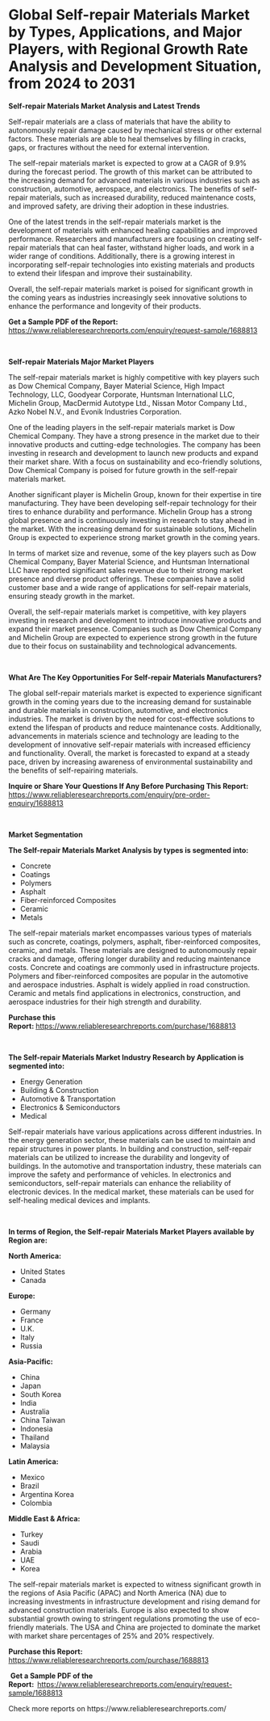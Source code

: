 <p><h1>Global Self-repair Materials Market by Types, Applications, and Major Players, with Regional Growth Rate Analysis and Development Situation, from 2024 to 2031</h1></p><p><strong>Self-repair Materials Market Analysis and Latest Trends</strong></p>
<p><p>Self-repair materials are a class of materials that have the ability to autonomously repair damage caused by mechanical stress or other external factors. These materials are able to heal themselves by filling in cracks, gaps, or fractures without the need for external intervention.</p><p>The self-repair materials market is expected to grow at a CAGR of 9.9% during the forecast period. The growth of this market can be attributed to the increasing demand for advanced materials in various industries such as construction, automotive, aerospace, and electronics. The benefits of self-repair materials, such as increased durability, reduced maintenance costs, and improved safety, are driving their adoption in these industries.</p><p>One of the latest trends in the self-repair materials market is the development of materials with enhanced healing capabilities and improved performance. Researchers and manufacturers are focusing on creating self-repair materials that can heal faster, withstand higher loads, and work in a wider range of conditions. Additionally, there is a growing interest in incorporating self-repair technologies into existing materials and products to extend their lifespan and improve their sustainability.</p><p>Overall, the self-repair materials market is poised for significant growth in the coming years as industries increasingly seek innovative solutions to enhance the performance and longevity of their products.</p></p>
<p><strong>Get a Sample PDF of the Report:&nbsp;</strong> <a href="https://www.reliableresearchreports.com/enquiry/request-sample/1688813">https://www.reliableresearchreports.com/enquiry/request-sample/1688813</a></p>
<p>&nbsp;</p>
<p><strong>Self-repair Materials Major Market Players</strong></p>
<p><p>The self-repair materials market is highly competitive with key players such as Dow Chemical Company, Bayer Material Science, High Impact Technology, LLC, Goodyear Corporate, Huntsman International LLC, Michelin Group, MacDermid Autotype Ltd., Nissan Motor Company Ltd., Azko Nobel N.V., and Evonik Industries Corporation.</p><p>One of the leading players in the self-repair materials market is Dow Chemical Company. They have a strong presence in the market due to their innovative products and cutting-edge technologies. The company has been investing in research and development to launch new products and expand their market share. With a focus on sustainability and eco-friendly solutions, Dow Chemical Company is poised for future growth in the self-repair materials market.</p><p>Another significant player is Michelin Group, known for their expertise in tire manufacturing. They have been developing self-repair technology for their tires to enhance durability and performance. Michelin Group has a strong global presence and is continuously investing in research to stay ahead in the market. With the increasing demand for sustainable solutions, Michelin Group is expected to experience strong market growth in the coming years.</p><p>In terms of market size and revenue, some of the key players such as Dow Chemical Company, Bayer Material Science, and Huntsman International LLC have reported significant sales revenue due to their strong market presence and diverse product offerings. These companies have a solid customer base and a wide range of applications for self-repair materials, ensuring steady growth in the market.</p><p>Overall, the self-repair materials market is competitive, with key players investing in research and development to introduce innovative products and expand their market presence. Companies such as Dow Chemical Company and Michelin Group are expected to experience strong growth in the future due to their focus on sustainability and technological advancements.</p></p>
<p>&nbsp;</p>
<p><strong>What Are The Key Opportunities For Self-repair Materials Manufacturers?</strong></p>
<p><p>The global self-repair materials market is expected to experience significant growth in the coming years due to the increasing demand for sustainable and durable materials in construction, automotive, and electronics industries. The market is driven by the need for cost-effective solutions to extend the lifespan of products and reduce maintenance costs. Additionally, advancements in materials science and technology are leading to the development of innovative self-repair materials with increased efficiency and functionality. Overall, the market is forecasted to expand at a steady pace, driven by increasing awareness of environmental sustainability and the benefits of self-repairing materials.</p></p>
<p><strong>Inquire or Share Your Questions If Any Before Purchasing This Report:</strong> <a href="https://www.reliableresearchreports.com/enquiry/pre-order-enquiry/1688813">https://www.reliableresearchreports.com/enquiry/pre-order-enquiry/1688813</a></p>
<p>&nbsp;</p>
<p><strong>Market Segmentation</strong></p>
<p><strong>The Self-repair Materials Market Analysis by types is segmented into:</strong></p>
<p><ul><li>Concrete</li><li>Coatings</li><li>Polymers</li><li>Asphalt</li><li>Fiber-reinforced Composites</li><li>Ceramic</li><li>Metals</li></ul></p>
<p><p>The self-repair materials market encompasses various types of materials such as concrete, coatings, polymers, asphalt, fiber-reinforced composites, ceramic, and metals. These materials are designed to autonomously repair cracks and damage, offering longer durability and reducing maintenance costs. Concrete and coatings are commonly used in infrastructure projects. Polymers and fiber-reinforced composites are popular in the automotive and aerospace industries. Asphalt is widely applied in road construction. Ceramic and metals find applications in electronics, construction, and aerospace industries for their high strength and durability.</p></p>
<p><strong>Purchase this Report:&nbsp;</strong><a href="https://www.reliableresearchreports.com/purchase/1688813">https://www.reliableresearchreports.com/purchase/1688813</a></p>
<p>&nbsp;</p>
<p><strong>The Self-repair Materials Market Industry Research by Application is segmented into:</strong></p>
<p><ul><li>Energy Generation</li><li>Building & Construction</li><li>Automotive & Transportation</li><li>Electronics & Semiconductors</li><li>Medical</li></ul></p>
<p><p>Self-repair materials have various applications across different industries. In the energy generation sector, these materials can be used to maintain and repair structures in power plants. In building and construction, self-repair materials can be utilized to increase the durability and longevity of buildings. In the automotive and transportation industry, these materials can improve the safety and performance of vehicles. In electronics and semiconductors, self-repair materials can enhance the reliability of electronic devices. In the medical market, these materials can be used for self-healing medical devices and implants.</p></p>
<p>&nbsp;</p>
<p><strong>In terms of Region, the Self-repair Materials Market Players available by Region are:</strong></p>
<p>
    <p> <strong> North America: </strong>
        <ul>
            <li>United States</li>
            <li>Canada</li>
        </ul>
        </p> 
    <p> <strong> Europe: </strong>
        <ul>
            <li>Germany</li>
            <li>France</li>
            <li>U.K.</li>
            <li>Italy</li>
            <li>Russia</li>
        </ul>
        </p> 
    <p> <strong> Asia-Pacific: </strong>
        <ul>
            <li>China</li>
            <li>Japan</li>
            <li>South Korea</li>
            <li>India</li>
            <li>Australia</li>
            <li>China Taiwan</li>
            <li>Indonesia</li>
            <li>Thailand</li>
            <li>Malaysia</li>
        </ul>
        </p> 
    <p> <strong> Latin America: </strong>
        <ul>
            <li>Mexico</li>
            <li>Brazil</li>
            <li>Argentina Korea</li>
            <li>Colombia</li>
        </ul>
        </p> 
    <p> <strong> Middle East & Africa: </strong>
        <ul>
            <li>Turkey</li>
            <li>Saudi</li>
            <li>Arabia</li>
            <li>UAE</li>
            <li>Korea</li>
        </ul>
    </p>
    </p>
<p><p>The self-repair materials market is expected to witness significant growth in the regions of Asia Pacific (APAC) and North America (NA) due to increasing investments in infrastructure development and rising demand for advanced construction materials. Europe is also expected to show substantial growth owing to stringent regulations promoting the use of eco-friendly materials. The USA and China are projected to dominate the market with market share percentages of 25% and 20% respectively.</p></p>
<p><strong>Purchase this Report: </strong><a href="https://www.reliableresearchreports.com/purchase/1688813">https://www.reliableresearchreports.com/purchase/1688813</a></p>
<p>&nbsp;<strong>Get a Sample PDF of the Report:&nbsp;&nbsp;</strong><a href="https://www.reliableresearchreports.com/enquiry/request-sample/1688813">https://www.reliableresearchreports.com/enquiry/request-sample/1688813</a></p>
<p><strong></strong></p>
<p>Check more reports on https://www.reliableresearchreports.com/</p>